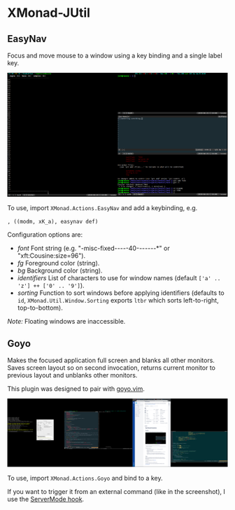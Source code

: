 # XMonad-JUtil

## EasyNav

Focus and move mouse to a window using a key binding and a single label key.

![Screenshot](screenshot-easynav.png)

To use, import `XMonad.Actions.EasyNav` and add a keybinding, e.g.

```
, ((modm, xK_a), easynav def)
```

Configuration options are:

* *font* Font string (e.g. "-misc-fixed-*-*-*-*-40-*-*-*-*-*-*-*" or "xft:Cousine:size=96").
* *fg* Foreground color (string).
* *bg* Background color (string).
* *identifiers* List of characters to use for window names (default `['a' .. 'z'] ++ ['0' .. '9']`).
* *sorting* Function to sort windows before applying identifiers (defaults to `id`, `XMonad.Util.Window.Sorting` exports `ltbr` which sorts left-to-right, top-to-bottom).

*Note:* Floating windows are inaccessible.

## Goyo

Makes the focused application full screen and blanks all other monitors. Saves screen layout so on second invocation, returns current monitor to previous layout and unblanks other monitors.

This plugin was designed to pair with [goyo.vim](https://github.com/junegunn/goyo.vim).

![Screenshot](screenshot-goyo.png)

To use, import `XMonad.Actions.Goyo` and bind to a key.

If you want to trigger it from an external command (like in the screenshot), I use the [ServerMode hook](http://hackage.haskell.org/package/xmonad-contrib-0.15/docs/XMonad-Hooks-ServerMode.html).
